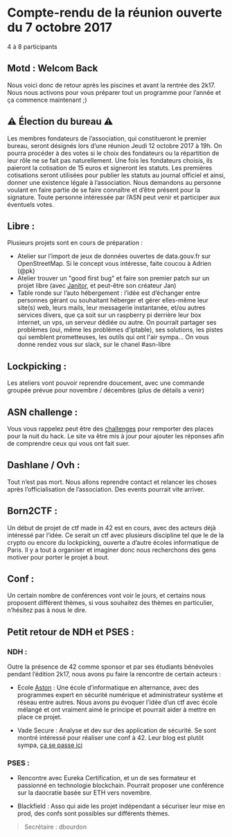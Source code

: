 # Compte-rendu de la réunion ouverte du 7 octobre 2017
4 à 8 participants

## Motd : Welcom Back

Nous voici donc de retour après les piscines et avant la rentrée des 2k17. Nous nous activons pour vous préparer tout un programme pour l’année et ça commence maintenant ;)


## :warning: Élection du bureau :warning:

Les membres fondateurs de l’association, qui constitueront le premier bureau, seront désignés lors d’une réunion Jeudi 12 octobre 2017 à 19h.
On pourra procéder à des votes si le choix des fondateurs ou la répartition de leur rôle ne se fait pas naturellement.
Une fois les fondateurs choisis, ils paieront la cotisation de 15 euros et signeront les statuts.
Les premières cotisations seront utilisées pour publier les statuts au journal officiel et ainsi, donner une existence légale à l’association.
Nous demandons au personne voulant en faire partie de se faire connaître et d’être présent pour la signature.
Toute personne intéressée par l’ASN peut venir et participer aux éventuels votes.


## Libre :

Plusieurs projets sont en cours de préparation :
- Atelier sur l’import de jeux de données ouvertes de data.gouv.fr sur OpenStreetMap. Si le concept vous intéresse, faite coucou à Adrien (@pk)
- Atelier trouver un "good first bug" et faire son premier patch sur un projet libre (avec [Janitor](https://janitor.technology/), et peut-être son créateur Jan)
- Table ronde  sur l’auto hébergement : l’idée est d’échanger entre personnes gérant ou souhaitant héberger et gérer elles-même leur site(s) web, leurs mails, leur messagerie instantanée, et/ou autres services divers, que ça soit sur un raspberry pi derrière leur box internet, un vps, un serveur dédiée ou autre. On pourrait partager ses problèmes (oui, même les problèmes d’iptable), ses solutions, les pistes qui semblent prometteuses, les outils qui ont l'air sympa… On vous donne rendez vous sur slack, sur le chanel #asn-libre


## Lockpicking :

Les ateliers vont pouvoir reprendre doucement, avec une commande groupée prévue pour novembre / décembres (plus de détails a venir)


## ASN challenge :

Vous vous rappelez peut être des [challenges](https://asn.borntocode.in/challenges/) pour remporter des places pour la nuit du hack. Le site va être mis à jour pour ajouter les réponses afin de comprendre ceux qui vous ont fait suer.


## Dashlane / Ovh :

Tout n’est pas mort. Nous allons reprendre contact et relancer les choses après l’officialisation de l’association. Des events pourrait vite arriver.


## Born2CTF :

Un début de projet de ctf made in 42 est en cours, avec des acteurs déjà intéressé par l’idée. Ce serait un ctf avec plusieurs discipline tel que le de la crypto ou encore du lockpicking, ouverte a d’autre écoles informatique de Paris.  Il y a tout à organiser et imaginer donc nous recherchons des gens motiver pour porter le projet à bout.


## Conf :

Un certain nombre de conférences vont voir le jours, et certains nous proposent différent thèmes, si vous souhaitez des thèmes en particulier, n’hésitez pas à nous le dire.


## Petit retour de NDH et PSES :

### NDH :

Outre la présence de 42 comme sponsor et par ses étudiants bénévoles pendant l’édition 2k17, nous avons pu faire la rencontre de certain acteurs :

- Ecole [Aston](http://www.aston-ecole.com/) : Une école d’informatique en alternance, avec des programmes expert en sécurité numérique et administrateur système et réseau entre autres. Nous avons pu évoquer l’idée d’un ctf avec école mélangé et ont vraiment aimé le principe et pourrait aider à mettre en place ce projet.

- Vade Secure : Analyse et dev sur  des application de sécurité. Se sont montré intéressé pour réaliser une conf à 42. Leur blog est plutôt sympa, [ça se passe ici](https://blog.vadesecure.com/fr/)


### PSES :

- Rencontre avec Eureka Certification, et un de ses formateur et passionné en technologie blockchain. Pourrait proposer une conférence sur la daocratie basée sur ETH vers novembre.

- Blackfield : Asso qui aide les projet indépendant a sécuriser leur mise en prod, des confs sont possibles sur différents thèmes.


> Secrétaire : dbourdon
